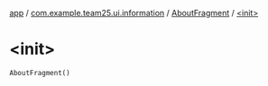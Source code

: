 [app](../../index.md) / [com.example.team25.ui.information](../index.md) / [AboutFragment](index.md) / [&lt;init&gt;](./-init-.md)

# &lt;init&gt;

`AboutFragment()`